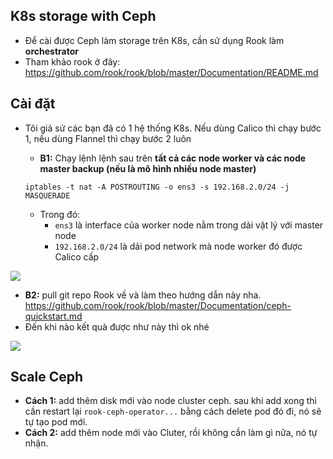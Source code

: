## K8s storage with Ceph
- Để cài được Ceph làm storage trên K8s, cần sử dụng Rook làm **orchestrator**
- Tham khảo rook ở đây: https://github.com/rook/rook/blob/master/Documentation/README.md
## Cài đặt
- Tôi giả sử các bạn đã có 1 hệ thống K8s. Nếu dùng Calico thì chạy bước 1, nếu dùng Flannel thì chạy bước 2 luôn
  - **B1:** Chạy lệnh lệnh sau trên **tất cả các node worker và các node master backup (nếu là mô hình nhiều node master)**

  `iptables -t nat -A POSTROUTING -o ens3 -s 192.168.2.0/24 -j MASQUERADE`

  - Trong đó:
    - `ens3` là interface của worker node nằm trong dải vật lý với master node
    - `192.168.2.0/24` là dải pod network mà node worker đó được Calico cấp

<img src="https://i.imgur.com/B2ovwAH.png">

  - **B2:** pull git repo Rook về và làm theo hướng dẫn này nha. https://github.com/rook/rook/blob/master/Documentation/ceph-quickstart.md
  - Đến khi nào kết quà được như này thì ok nhé
  
<img src="https://i.imgur.com/J77j6ZM.png">

## Scale Ceph
- **Cách 1:** add thêm disk mới vào node cluster ceph. sau khi add xong thì cần restart lại `rook-ceph-operator...` bằng cách delete pod đó đi, nó sẽ tự tạo pod mới.
- **Cách 2:** add thêm node mới vào Cluter, rồi không cần làm gì nữa, nó tự nhận.
